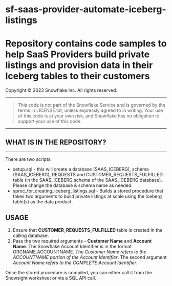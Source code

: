 # sf-saas-provider-automate-iceberg-listings

# Repository contains code samples to help SaaS Providers build private listings and provision data in their Iceberg tables to their customers

Copyright &copy; 2023 Snowflake Inc. All rights reserved.

---
>This code is not part of the Snowflake Service and is governed by the terms in LICENSE.txt, unless expressly agreed to in writing.  Your use of this code is at your own risk, and Snowflake has no obligation to support your use of this code.
---


## WHAT IS IN THE REPOSITORY?
--------------------------

There are two scripts:
* setup.sql - this will create a database (SAAS_ICEBERG), schema (SAAS_ICEBERG), REQUESTS and CUSTOMER_REQUESTS_FULFILLED table (in the SAAS_ICEBERG schema of the SAAS_ICEBERG database).  Please change the database & schema name as needed.
* sproc_for_creating_iceberg_listings.sql - Builds a stored procedure that takes two arguments to build private listings at scale using the Iceberg table(s) as the data product.


USAGE
---
1. Ensure that __CUSTOMER_REQUESTS_FULFILLED__ table is created in the calling database.
2. Pass the two required arguments - __Customer Name__ and __Account Name__. The Snowflake Account Identifier is in the format ORGNAME.ACCOUNTNAME.  _The Customer Name refers to the ACCOUNTNAME portion of the Account Identifier_.  The second argument _Account Name refers to the COMPLETE Account Identifier_.

Once the stored procedure is compiled, you can either call it from the Snowsight worksheet or via a SQL API call.
